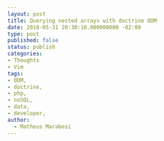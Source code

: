 ```yaml
---
layout: post
title: Querying nested arrays with doctrine ODM
date: 2018-05-31 20:30:18.000000000 -02:00
type: post
published: false
status: publish
categories:
- Thoughts
- Vim
tags:
- ODM,
- doctrine,
- php,
- noSQL,
- data,
- developer,
author:
  - Matheus Marabesi
---
```



